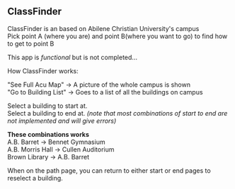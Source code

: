 ClassFinder  
---------------
ClassFinder is an based on Abilene Christian University's campus  
Pick point A (where you are) and point B(where you want to go) to find how to get to point B

This app is *functional* but is not completed...

How ClassFinder works:

"See Full Acu Map" -> A picture of the whole campus is shown  
"Go to Building List" -> Goes to a list of all the buildings on campus  

Select a building to start at.  
Select a building to end at.
*(note that most combinations of start to end are not implemented and will give errors)*  

**These combinations works**  
A.B. Barret -> Bennet Gymnasium  
A.B. Morris Hall -> Cullen Auditorium  
Brown Library -> A.B. Barret  

When on the path page, you can return to either start or end pages to reselect a building.
